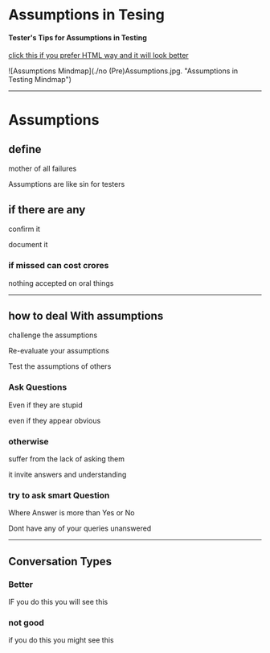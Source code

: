# Assumptions in Tesing

#### Tester's Tips for Assumptions in Testing

[click this if you prefer HTML way and it will look better](https://htmlpreview.github.io/?https://raw.githubusercontent.com/gauravkhuraana/Testing/main/Assumptions/no%20(Pre)Assumptions.html)

![Assumptions Mindmap](./no (Pre)Assumptions.jpg. "Assumptions in Testing Mindmap")

<hr>

# Assumptions

## define
 
 mother of all failures
 
 Assumptions are like sin for testers


## if there are any

 confirm it
 
 document it
 
### if missed can cost crores
 
 nothing accepted on oral things

<hr>

## how to deal With assumptions
 
 challenge the assumptions
 
 Re-evaluate your assumptions
 
 Test the assumptions of others
 
### Ask Questions

  Even if they are stupid

  even if they appear obvious

###  otherwise

   suffer from the lack of asking them

  it invite answers and understanding

###  try to ask smart Question

   Where Answer is more than Yes or No
  
Dont have any of your queries unanswered


<hr>

## Conversation Types

### Better

  IF you do this you will see this

### not good
  
  if you do this you might see this

